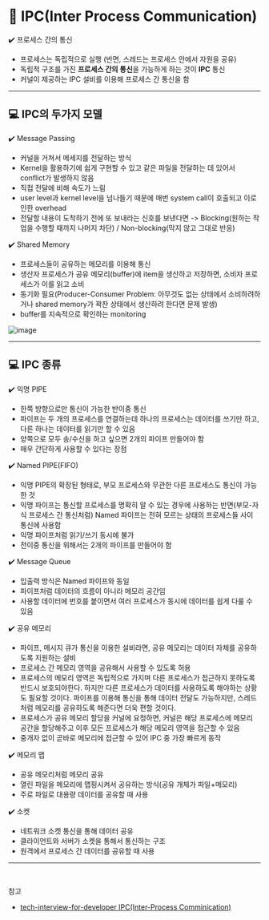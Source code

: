 # :pushpin: IPC(Inter Process Communication)

:heavy_check_mark: 프로세스 간의 통신
- 프로세스는 독립적으로 실행 (반면, 스레드는 프로세스 안에서 자원을 공유)
- 독립적 구조를 가진 **프로세스 간의 통신**을 가능하게 하는 것이 **IPC** 통신
- 커널이 제공하는 IPC 설비를 이용해 프로세스 간 통신을 함

---
## :computer: IPC의 두가지 모델
:heavy_check_mark: Message Passing
- 커널을 거쳐서 메세지를 전달하는 방식
- Kernel을 활용하기에 쉽게 구현할 수 있고 같은 파일을 전달하는 데 있어서 conflict가 발생하지 않음
- 직접 전달에 비해 속도가 느림
- user level과 kernel level을 넘나들기 때문에 매번 system call이 호출되고 이로 인한 overhead
- 전달할 내용이 도착하기 전에 또 보내라는 신호를 보낸다면 -> Blocking(원하는 작업을 수행할 때까지 나머지 차단) / Non-blocking(막지 않고 그대로 반응)

:heavy_check_mark: Shared Memory
- 프로세스들이 공유하는 메모리를 이용해 통신
- 생산자 프로세스가 공유 메모리(buffer)에 item을 생산하고 저장하면, 소비자 프로세스가 이를 읽고 소비
- 동기화 필요(Producer-Consumer Problem: 아무것도 없는 상태에서 소비하려하거나 shared memory가 꽉찬 상태에서 생산하려 한다면 문제 발생)
- buffer를 지속적으로 확인하는 monitoring

![image](https://user-images.githubusercontent.com/54051304/207100050-fa2e88ac-332a-4680-93c7-9ce7c5abaf2c.png)


---
## :computer: IPC 종류
:heavy_check_mark: 익명 PIPE
- 한쪽 방향으로만 통신이 가능한 반이중 통신
- 파이프는 두 개의 프로세스를 연결하는데 하나의 프로세스는 데이터를 쓰기만 하고, 다른 하나는 데이터를 읽기만 할 수 있음
- 양쪽으로 모두 송/수신을 하고 싶으면 2개의 파이프 만들어야 함
- 매우 간단하게 사용할 수 있다는 장점

:heavy_check_mark: Named PIPE(FIFO)
- 익명 PIPE의 확장된 형태로, 부모 프로세스와 무관한 다른 프로세스도 통신이 가능한 것
- 익명 파이프는 통신할 프로세스를 명확히 알 수 있는 경우에 사용하는 반면(부모-자식 프로세스 간 통신처럼) Named 파이프는 전혀 모르는 상태의 프로세스들 사이 통신에 사용함
- 익명 파이프처럼 읽기/쓰기 동시에 불가
- 전이중 통신을 위해서는 2개의 파이프를 만들어야 함

:heavy_check_mark: Message Queue
- 입출력 방식은 Named 파이프와 동일
- 파이프처럼 데이터의 흐름이 아니라 메모리 공간임
- 사용할 데이터에 번호를 붙이면서 여러 프로세스가 동시에 데이터를 쉽게 다룰 수 있음

:heavy_check_mark: 공유 메모리
- 파이프, 메시지 큐가 통신을 이용한 설비라면, 공유 메모리는 데이터 자체를 공유하도록 지원하는 설비
- 프로세스 간 메모리 영역을 공유해서 사용할 수 있도록 허용
- 프로세스의 메모리 영역은 독립적으로 가지며 다른 프로세스가 접근하지 못하도록 반드시 보호되야한다. 하지만 다른 프로세스가 데이터를 사용하도록 해야하는 상황도 필요할 것이다. 파이프를 이용해 통신을 통해 데이터 전달도 가능하지만, 스레드처럼 메모리를 공유하도록 해준다면 더욱 편할 것이다.
- 프로세스가 공유 메모리 할당을 커널에 요청하면, 커널은 해당 프로세스에 메모리 공간을 할당해주고 이후 모든 프로세스가 해당 메모리 영역을 접근할 수 있음
- 중개자 없이 곧바로 메모리에 접근할 수 있어 IPC 중 가장 빠르게 동작

:heavy_check_mark: 메모리 맵
- 공유 메모리처럼 메모리 공유
- 열린 파일을 메모리에 맵핑시켜서 공유하는 방식(공유 개체가 파일+메모리)
- 주로 파일로 대용량 데이터를 공유할 때 사용

:heavy_check_mark: 소켓
- 네트워크 소켓 통신을 통해 데이터 공유
- 클라이언트와 서버가 소켓을 통해서 통신하는 구조
- 원격에서 프로세스 간 데이터를 공유할 때 사용

---

<br>

참고

- [tech-interview-for-developer IPC(Inter-Process Comminication)](https://github.com/gyoogle/tech-interview-for-developer/blob/master/Computer%20Science/Operating%20System/IPC(Inter%20Process%20Communication).md)
